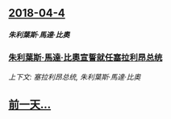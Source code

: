 ## [2018-04-4](/news/2018/04/4/index.md)

##### 朱利葉斯·馬達·比奧
### [朱利葉斯·馬達·比奧宣誓就任塞拉利昂总统 ](/news/2018/04/4/朱利葉斯-馬達-比奧宣誓就任塞拉利昂总统.md)
_上下文: 塞拉利昂总统, 朱利葉斯·馬達·比奧_

## [前一天...](/news/2018/04/3/index.md)

